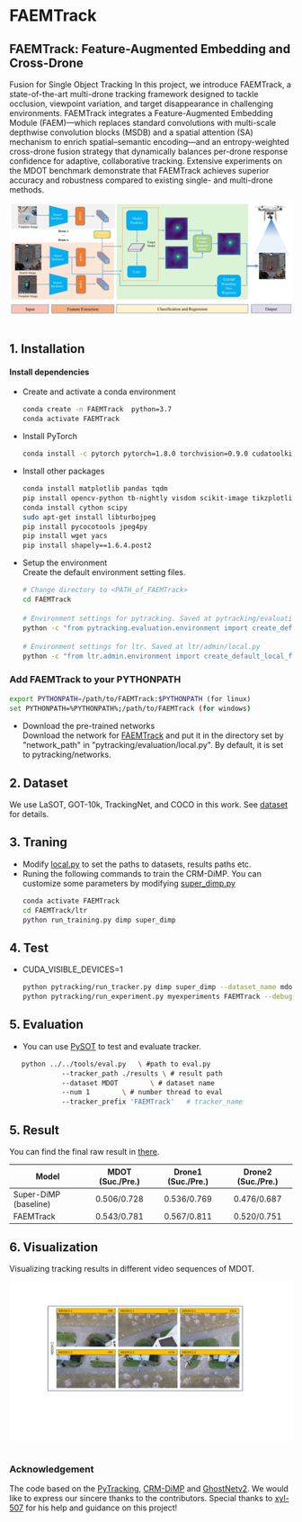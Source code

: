 # FAEMTrack
## FAEMTrack: Feature-Augmented Embedding and Cross-Drone
Fusion for Single Object Tracking
In this project, we introduce FAEMTrack, a state-of-the-art multi-drone tracking framework designed to tackle occlusion, viewpoint variation, and target disappearance in challenging environments. FAEMTrack integrates a Feature-Augmented Embedding Module (FAEM)—which replaces standard convolutions with multi-scale depthwise convolution blocks (MSDB) and a spatial attention (SA) mechanism to enrich spatial–semantic encoding—and an entropy-weighted cross-drone fusion strategy that dynamically balances per-drone response confidence for adaptive, collaborative tracking. Extensive experiments on the MDOT benchmark demonstrate that FAEMTrack achieves superior accuracy and robustness compared to existing single- and multi-drone methods.  
<div  align="center">    
 <img src="./figure/framework.jpg" width = "777"  align=center />
</div>  
<br>

## 1. Installation
#### Install dependencies
* Create and activate a conda environment 
    ```bash
    conda create -n FAEMTrack  python=3.7
    conda activate FAEMTrack 
    ```  
* Install PyTorch
    ```bash
    conda install -c pytorch pytorch=1.8.0 torchvision=0.9.0 cudatoolkit=10.2
    ```  

* Install other packages
    ```bash
    conda install matplotlib pandas tqdm
    pip install opencv-python tb-nightly visdom scikit-image tikzplotlib gdown
    conda install cython scipy
    sudo apt-get install libturbojpeg
    pip install pycocotools jpeg4py
    pip install wget yacs
    pip install shapely==1.6.4.post2
    ```  
* Setup the environment                                                                                                 
Create the default environment setting files.

    ```bash
    # Change directory to <PATH_of_FAEMTrack>
    cd FAEMTrack
    
    # Environment settings for pytracking. Saved at pytracking/evaluation/local.py
    python -c "from pytracking.evaluation.environment import create_default_local_file; create_default_local_file()"
    
    # Environment settings for ltr. Saved at ltr/admin/local.py
    python -c "from ltr.admin.environment import create_default_local_file; create_default_local_file()"
    ```
### Add FAEMTrack to your PYTHONPATH
```bash
export PYTHONPATH=/path/to/FAEMTrack:$PYTHONPATH (for linux)
set PYTHONPATH=%PYTHONPATH%;/path/to/FAEMTrack (for windows)
```

* Download the pre-trained networks   
Download the network for [FAEMTrack](https://github.com/wjh-scut/FAEMTrack/releases/tag/downloads)
and put it in the directory set by "network_path" in "pytracking/evaluation/local.py". By default, it is set to 
pytracking/networks.

## 2. Dataset
We use LaSOT, GOT-10k, TrackingNet, and COCO in this work. See [dataset](https://github.com/visionml/pytracking/tree/master/ltr) for details.

## 3. Traning
* Modify [local.py](ltr/admin/local.py) to set the paths to datasets, results paths etc.
* Runing the following commands to train the CRM-DiMP. You can customize some parameters by modifying [super_dimp.py](ltr/train_settings/dimp/super_dimp.py)
    ```bash
    conda activate FAEMTrack
    cd FAEMTrack/ltr
    python run_training.py dimp super_dimp
    ```  

## 4. Test
* CUDA_VISIBLE_DEVICES=1
    ```bash
    python pytracking/run_tracker.py dimp super_dimp --dataset_name mdot --debug 0 --threads 0
    python pytracking/run_experiment.py myexperiments FAEMTrack --debug 0 --threads 0
    ```
## 5. Evaluation
* You can use [PySOT](https://github.com/STVIR/pysot) to test and evaluate tracker.
 ```bash
    python ../../tools/eval.py 	 \ #path to eval.py
	          --tracker_path ./results \ # result path
	          --dataset MDOT        \ # dataset name
	          --num 1 		 \ # number thread to eval
	          --tracker_prefix 'FAEMTrack'   # tracker_name
 ```
## 5. Result
You can find the final raw result in [there](https://github.com/wjh-scut/FAEMTrack/releases/tag/downloads).

| Model                 | MDOT (Suc./Pre.)   | Drone1 (Suc./Pre.)| Drone2 (Suc./Pre.) |
| --------------------  | :----------------: | :---------------: | :---------------:  |
| Super-DiMP (baseline) |    0.506/0.728     |    0.536/0.769    |    0.476/0.687     |
| FAEMTrack             |    0.543/0.781     |    0.567/0.811    |    0.520/0.751     |

## 6. Visualization
Visualizing tracking results in different video sequences of MDOT.
<div  align="center">    
 <img src="./figure/tracking_results.pdf" width = "777"  align=center />
</div>  
<br>

### Acknowledgement
The code based on the [PyTracking](https://github.com/visionml/pytracking), [CRM-DiMP](https://github.com/xyl-507/CRM) and [GhostNetv2](https://github.com/huawei-noah/Efficient-AI-Backbones/tree/master/ghostnetv2_pytorch).
We would like to express our sincere thanks to the contributors.
Special thanks to [xyl-507](https://github.com/xyl-507) for his help and guidance on this project!

